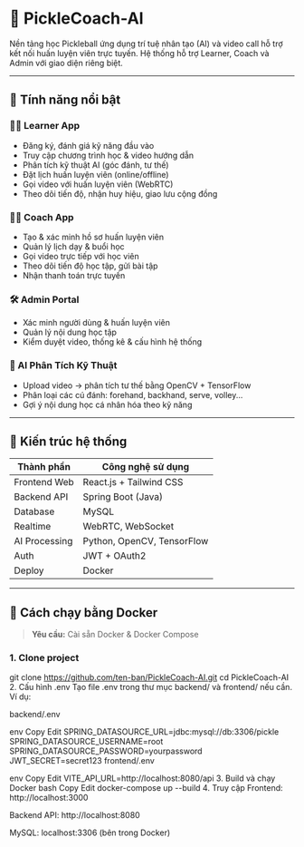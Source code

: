 # 🏓 PickleCoach-AI

Nền tảng học Pickleball ứng dụng trí tuệ nhân tạo (AI) và video call hỗ trợ kết nối huấn luyện viên trực tuyến. Hệ thống hỗ trợ Learner, Coach và Admin với giao diện riêng biệt.

---

## 🚀 Tính năng nổi bật

### 👨‍🎓 Learner App
- Đăng ký, đánh giá kỹ năng đầu vào
- Truy cập chương trình học & video hướng dẫn
- Phân tích kỹ thuật AI (góc đánh, tư thế)
- Đặt lịch huấn luyện viên (online/offline)
- Gọi video với huấn luyện viên (WebRTC)
- Theo dõi tiến độ, nhận huy hiệu, giao lưu cộng đồng

### 🧑‍🏫 Coach App
- Tạo & xác minh hồ sơ huấn luyện viên
- Quản lý lịch dạy & buổi học
- Gọi video trực tiếp với học viên
- Theo dõi tiến độ học tập, gửi bài tập
- Nhận thanh toán trực tuyến

### 🛠️ Admin Portal
- Xác minh người dùng & huấn luyện viên
- Quản lý nội dung học tập
- Kiểm duyệt video, thống kê & cấu hình hệ thống

### 🤖 AI Phân Tích Kỹ Thuật
- Upload video -> phân tích tư thế bằng OpenCV + TensorFlow
- Phân loại các cú đánh: forehand, backhand, serve, volley...
- Gợi ý nội dung học cá nhân hóa theo kỹ năng

---

## 🧱 Kiến trúc hệ thống

| Thành phần       | Công nghệ sử dụng       |
|------------------|-------------------------|
| Frontend Web     | React.js + Tailwind CSS |
| Backend API      | Spring Boot (Java)      |
| Database         | MySQL                   |
| Realtime         | WebRTC, WebSocket       |
| AI Processing    | Python, OpenCV, TensorFlow |
| Auth             | JWT + OAuth2            |
| Deploy           | Docker                  |

---

## 🐳 Cách chạy bằng Docker

> **Yêu cầu:** Cài sẵn Docker & Docker Compose

### 1. Clone project
git clone https://github.com/ten-ban/PickleCoach-AI.git
cd PickleCoach-AI
2. Cấu hình .env
Tạo file .env trong thư mục backend/ và frontend/ nếu cần. Ví dụ:

backend/.env

env
Copy
Edit
SPRING_DATASOURCE_URL=jdbc:mysql://db:3306/pickle
SPRING_DATASOURCE_USERNAME=root
SPRING_DATASOURCE_PASSWORD=yourpassword
JWT_SECRET=secret123
frontend/.env

env
Copy
Edit
VITE_API_URL=http://localhost:8080/api
3. Build và chạy Docker
bash
Copy
Edit
docker-compose up --build
4. Truy cập
Frontend: http://localhost:3000

Backend API: http://localhost:8080

MySQL: localhost:3306 (bên trong Docker)

